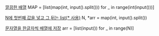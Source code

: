 <u>깔끔한 배열</u>
MAP = [list(map(int, input().split())) for _ in range(int(input()))] 

<u>N에 첫번째 값을 넣고 그 뒤는 list(* 사용)</u>
N, *arr = map(int, input().split())

<u>문자열을 한글자씩 배열에 저장</u>
arr = [list(input()) for _ in range(N)]

